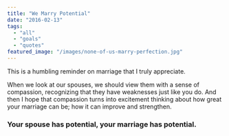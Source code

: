```yaml
---
title: "We Marry Potential"
date: "2016-02-13"
tags:
  - "all"
  - "goals"
  - "quotes"
featured_image: "/images/none-of-us-marry-perfection.jpg"
---
```


This is a humbling reminder on marriage that I truly appreciate.

When we look at our spouses, we should view them with a sense of compassion, recognizing that they have weaknesses just like you do. And then I hope that compassion turns into excitement thinking about how great your marriage can be; how it can improve and strengthen.

### Your spouse has potential, your marriage has potential.
